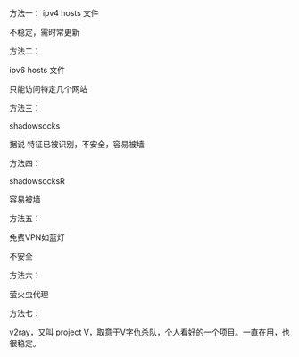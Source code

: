 方法一：
ipv4 hosts 文件

不稳定，需时常更新

方法二：

ipv6 hosts 文件

只能访问特定几个网站

方法三：

shadowsocks

据说 特征已被识别，不安全，容易被墙

方法四：

shadowsocksR

容易被墙

方法五：

免费VPN如蓝灯

不安全

方法六：

萤火虫代理

方法七：

v2ray，又叫 project V，取意于V字仇杀队，个人看好的一个项目。一直在用，也很稳定。
